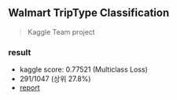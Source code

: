 ## Walmart TripType Classification
> Kaggle Team project


### result
- kaggle score: 0.77521 (Multiclass Loss)
- 291/1047 (상위 27.8%)
- [report](https://github.com/YounginLEE/DSS7_Walmart/blob/master/Main/Team3_it.ipynb)
